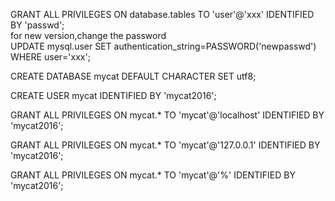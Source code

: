GRANT ALL PRIVILEGES ON database.tables TO 'user'@'xxx' IDENTIFIED BY 'passwd';  
for new version,change the password  
UPDATE mysql.user SET authentication_string=PASSWORD('newpasswd') WHERE user='xxx';  

CREATE DATABASE mycat DEFAULT CHARACTER SET utf8;

CREATE USER mycat IDENTIFIED BY 'mycat2016';

GRANT ALL PRIVILEGES ON mycat.* TO 'mycat'@'localhost' IDENTIFIED BY 'mycat2016';

GRANT ALL PRIVILEGES ON mycat.* TO 'mycat'@'127.0.0.1' IDENTIFIED BY 'mycat2016';

GRANT ALL PRIVILEGES ON mycat.* TO 'mycat'@'%' IDENTIFIED BY 'mycat2016';